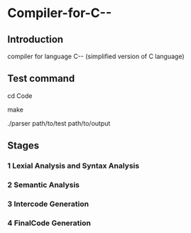 # Compiler-for-C--

## Introduction

compiler for language C-- (simplified version of C language)

## Test command

  cd Code
  
  make
  
  ./parser path/to/test path/to/output

## Stages

### 1 Lexial Analysis and Syntax Analysis

### 2 Semantic Analysis

### 3 Intercode Generation

### 4 FinalCode Generation
